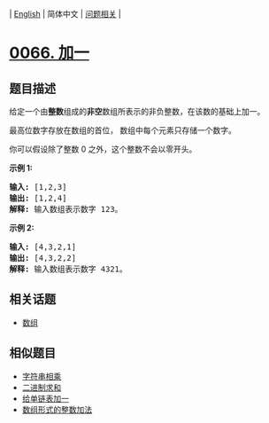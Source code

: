 
| [English](README_EN.md) | 简体中文 | [问题相关](QUESTION.md) |
# [0066. 加一](https://leetcode-cn.com/problems/plus-one/)
## 题目描述
<p>给定一个由<strong>整数</strong>组成的<strong>非空</strong>数组所表示的非负整数，在该数的基础上加一。</p>

<p>最高位数字存放在数组的首位， 数组中每个元素只存储一个数字。</p>

<p>你可以假设除了整数 0 之外，这个整数不会以零开头。</p>

<p><strong>示例&nbsp;1:</strong></p>

<pre><strong>输入:</strong> [1,2,3]
<strong>输出:</strong> [1,2,4]
<strong>解释:</strong> 输入数组表示数字 123。
</pre>

<p><strong>示例&nbsp;2:</strong></p>

<pre><strong>输入:</strong> [4,3,2,1]
<strong>输出:</strong> [4,3,2,2]
<strong>解释:</strong> 输入数组表示数字 4321。
</pre>

## 相关话题
- [数组](https://leetcode-cn.com/tag/array)
## 相似题目
- [字符串相乘](../0043/README.md)
- [二进制求和](../0067/README.md)
- [给单链表加一](../0369/README.md)
- [数组形式的整数加法](../0989/README.md)
